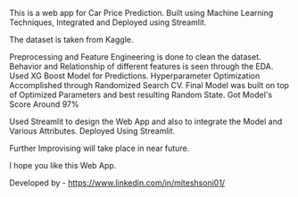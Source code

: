 This is a web app for Car Price Prediction. 
Built using Machine Learning Techniques, Integrated and Deployed using Streamlit.

The dataset is taken from Kaggle.

Preprocessing and Feature Engineering is done to clean the dataset.
Behavior and Relationship of different features is seen through the EDA.
Used XG Boost Model for Predictions.
Hyperparameter Optimization Accomplished through Randomized Search CV.
Final Model was built on top of Optimized Parameters and best resulting Random State.
Got Model's Score Around 97%

Used Streamlit to design the Web App and also to integrate the Model and Various Attributes.
Deployed Using Streamlit.

Further Improvising will take place in near future.

I hope you like this Web App. 

Developed by - https://www.linkedin.com/in/miteshsoni01/
